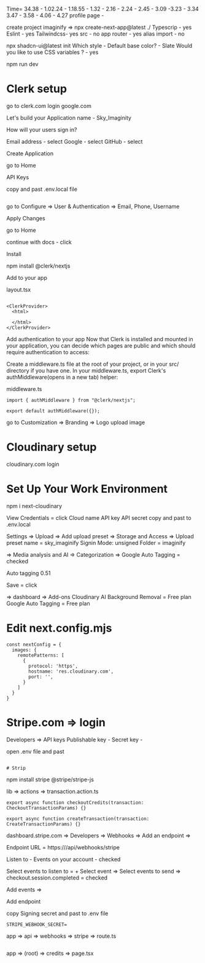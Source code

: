 Time= 34.38 - 1.02.24 - 1.18.55 - 1.32 - 2.16 - 2.24 - 2.45 - 3.09 -3.23 - 3.34 3.47 - 3.58 - 4.06 - 4.27 profile page -

create project
imaginify =>
npx create-next-app@latest ./
Typescrip - yes
Eslint - yes
Tailwindcss- yes
src - no
app router - yes
alias import - no

npx shadcn-ui@latest init
Which style - Default
base color? - Slate
Would you like to use CSS variables ? - yes

npm run dev

# Clerk setup

go to clerk.com
login google.com

Let's build your <SignIn>
Application name - Sky_Imaginity

How will your users sign in?

Email address - select
Google - select
GitHub - select

Create Application

go to Home

API Keys

copy and past .env.local file

```
```

go to Configure =>
User & Authentication =>
Email, Phone, Username

Apply Changes

go to Home

continue with docs - click

Install

npm install @clerk/nextjs

Add <ClerkProvider> to your app

layout.tsx

```import { ClerkProvider } from "@clerk/nextjs";

<ClerkProvider>
  <html>

  </html>
</ClerkProvider>

```

Add authentication to your app
Now that Clerk is installed and mounted in your application, you can decide which pages are public and which should require authentication to access:

Create a middleware.ts file at the root of your project, or in your src/ directory if you have one.
In your middleware.ts, export Clerk's authMiddleware(opens in a new tab) helper:

middleware.ts

```
import { authMiddleware } from "@clerk/nextjs";

export default authMiddleware({});

```

go to Customization =>
Branding =>
Logo
upload image

# Cloudinary setup

cloudinary.com
login

# Set Up Your Work Environment

npm i next-cloudinary

View Credentials = click
Cloud name
API key
API secret
copy and past to .env.local

Settings => Upload => Add upload preset
=> Storage and Access =>
Upload preset name = sky_imaginify
Signin Mode: unsigned
Folder = imaginify

=> Media analysis and AI =>
Categorization =>
Google Auto Tagging = checked

Auto tagging 0.51

Save = click

=> dashboard => Add-ons
Cloudinary AI Background Removal = Free plan
Google Auto Tagging = Free plan

# Edit next.config.mjs

```
const nextConfig = {
  images: {
    remotePatterns: [
      {
        protocol: 'https',
        hostname: 'res.cloudinary.com',
        port: '',
      }
    ]
  }
}
```

# Stripe.com => login

Developers => API keys
Publishable key -
Secret key -

open .env file and past

```

# Strip

```

npm install stripe @stripe/stripe-js

lib => actions => transaction.action.ts

```
export async function checkoutCredits(transaction: CheckoutTransactionParams) {}

export async function createTransaction(transaction: CreateTransactionParams) {}
```

dashboard.stripe.com =>
Developers => Webhooks => Add an endpoint =>

Endpoint URL = https:///api/webhooks/stripe

Listen to - Events on your account - checked

Select events to listen to = + Select event =>
Select events to send =>
checkout.session.completed = checked

Add events =>

Add endpoint

copy Signing secret and past to .env file

```
STRIPE_WEBHOOK_SECRET=
```

app => api => webhooks => stripe => route.ts

```

```

app => (root) => credits => page.tsx

```

```
